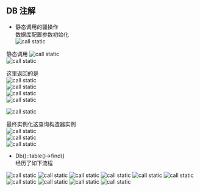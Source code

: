 ## DB 注解  
- 静态调用的骚操作     
 数据库配置参数初始化  
 ![call static](images/db/init2.png)  
 
 静态调用
![call static](images/db/init1.png)  
![call static](images/db/init3.png)    

这里返回的是  
![call static](images/db/mysql.png)  
![call static](images/db/mysql1.png)  
![call static](images/db/mysql2.png)  
![call static](images/db/mysql3.png)  


![call static](images/db/init4.png)  

最终实例化这查询构造器实例  
![call static](images/db/init5.png)  
![call static](images/db/init6.png)   
![call static](images/db/init7.png)    

- Db()::table()->find()    
经历了如下流程  
 
![call static](images/db/find1.png) 
![call static](images/db/find2.png) 
![call static](images/db/find3.png) 
![call static](images/db/find4.png) 
![call static](images/db/find5.png) 
![call static](images/db/find6.png) 
![call static](images/db/find7.png) 
![call static](images/db/find8.png) 
![call static](images/db/find9.png) 
![call static](images/db/find10.png) 


